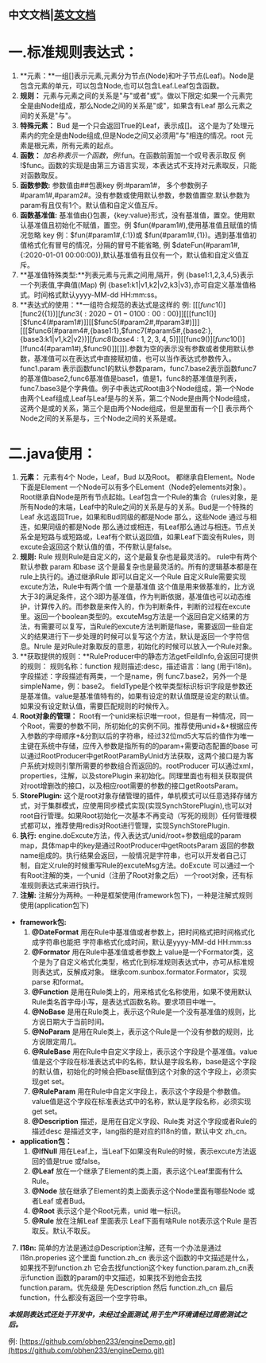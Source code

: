 ## 中文文档|[英文文档](https://github.com/obhen233/purslane-engine/blob/master/English%20Document.md) ##
# 一.标准规则表达式： #
1. **元素：**一组[]表示元素,元素分为节点(Node)和叶子节点(Leaf)。Node是包含元素的单元，可以包含Node,也可以包含Leaf.Leaf包含函数。
2. **规则：** 元素与元素之间的关系是"与"或者"或"。做以下限定:如果一个元素完全是由Node组成，那么Node之间的关系是"或"，如果含有Leaf 那么元素之间的关系是"与"。
3. **特殊元素：** Bud 是一个只会返回True的Leaf，表示成[]。 这个是为了处理元素内的完全是由Node组成,但是Node之间又必须用"与"相连的情况。root 元素是根元素，所有元素的起点。
4. **函数：** $加名称表示一个函数，例:$fun。在函数前面加一个叹号表示取反 例 !$func。函数的实现是由第三方语言实现，本表达式不支持对元素取反，只能对函数取反。
5. **函数参数:** 参数值由##包裹key 例:#param1#， 多个参数例子#param1#,#param2#。没有参数或使用默认参数，参数值置空.默认参数为param有且仅有1个。默认值和自定义值互斥。
6. **函数基准值:** 基准值由{}包裹，{key:value}形式，没有基准值，置空。使用默认基准值且初始化不赋值，置空。例 $fun(#param1#),使用基准值且赋值的情况忽略 key 例：$fun(#param1#,{:1})或 $fun(#param1#,{1})。遇到基准值初值格式化有冒号的情况，分隔的冒号不能省略, 例 $dateFun(#param1#,{:2020-01-01 00:00:00}),默认基准值有且仅有一个，默认值和自定义值互斥。
7. **基准值特殊类型:**列表元素与元素之间用,隔开，例 {base1:1,2,3,4,5}表示一个列表值,字典值(Map) 例 {base1:k1|v1,k2|v2,k3|v3},亦可自定义基准值格式。时间格式默认yyyy-MM-dd HH:mm:ss。
8. **表达式的使用：**一组符合规范的表达式是这样的 例: [[[$func1()][$func2({1})][$func3({:2020-01-01 00:00:00})]][[[$func1()][$func4(#param1#)]][[$func5(#param2#,#param3#)]]][[[$func6(#param4#,{base1:1},$func7(#param5#,{base2:},{base3:k1|v1,k2|v2})][$func8({base4:1,2,3,4,5})]][[$func9()][$func10()][!$func4(#param1#),$func9()]][]]].参数为空的表示没有参数或者使用默认参数，基准值可以在表达式中直接赋初值，也可以当作表达式参数传入。func1.param 表示函数func1的默认参数param，func7.base2表示函数func7的基准值base2,func6基准值是base1，值是1，func8的基准值是列表，func7.base3是个字典值。例子中表达式Root由3个Node组成，第一个Node由两个Leaf组成,Leaf与Leaf是与的关系，第二个Node是由两个Node组成，这两个是或的关系，第三个是由两个Node组成，但是里面有一个[] 表示两个Node之间的关系是与，三个Node之间的关系是或。

# 二.java使用： #
1. **元素：** 元素有4个 Node，Leaf，Bud 以及Root。 都继承自Element。Node下面是Element 一个Node可以有多个ELement（Node的elements对象）。Root继承自Node是所有节点起始。Leaf包含一个Rule的集合（rules对象，是所有Node的末端，Leaf中的Rule之间的关系是与的关系。Bud是一个特殊的Leaf 永远返回True，如果和Bud同级的都是Node 那么，这些Node 通过与相连，如果同级的都是Node 那么通过或相连，有Leaf那么通过与相连。节点关系全是短路与或短路或，Leaf有个默认返回值，如果Leaf下面没有Rules，则excute会返回这个默认值的值，不传默认是false。
2. **规则:**  Rule 规则Rule是自定义的，这个是最复杂也是最灵活的。 rule中有两个默认参数 param 和base 这个是最复杂也是最灵活的。所有的逻辑基本都是在rule上执行的。通过继承Rule 即可以自定义一个Rule 自定义Rule需要实现excute方法，Rule中有两个值 一个是基准值 这个值是用来做基准的，比方说大于3的满足条件，这个3即为基准值，作为判断依据，基准值也可以动态维护，计算传入的。而参数是来传入的，作为判断条件，判断的过程在excute里。返回一个boolean类型的。excuteMsg方法是一个返回自定义结果的方法，有需要可以复写，当Rule的excute方法判断是flase，需要返回一些自定义的结果进行下一步处理的时候可以复写这个方法，默认是返回一个字符信息。Nrule 是对Rule对象取反的意思，初始化的时候可以放入一个Rule对象。
3. **获取提供的规则：**RuleProducer中的静态方法getFeildInfo,会返回可提供的规则：
规则名称：function 规则描述:desc，描述语言：lang (用于i18n)。 字段描述：字段描述有两类，一个是name，例 func7.base2，另外一个是simpleName，例：base2。 fieldType是个枚举类型标识标识字段是参数还是基准值。value是基准值特有的，如果有设定的默认值既是设定的默认值。如果没有设定默认值，需要匹配规则的时候传入。
4. **Root对象的管理：**  Root有一个unid来标识唯一root，但是有一种情况，同一个Root，需要的参数不同，所初始化的实例不同。推荐使用unid+&+根据应传入参数的字母顺序+&分割以后的字符串，经过32位md5大写后的值作为唯一主键在系统中存储，应传入参数是指所有的的param+需要动态配置的base 可以通过RootProducer中getRootParamByUnid方法获取，这两个接口是为客户系统对规则引擎所需要的参数组合而返回的。rootProducer 可以通过xml，properties，注解，以及storePlugin 来初始化。同理里面也有相关获取提供对root增删改的接口，以及相应root需要的参数的接口getRootsParam。
5. **StorePlugin:** 这个是root对象存储管理的插件，单机模式可以任意选择存储方式，对于集群模式，应使用同步模式实现(实现SynchStorePlugin),也可以对root自行管理。如果Root初始化一次基本不再变动（写死的规则）任何管理模式都可以，推荐使用redis对Root进行管理，实现SynchStorePlugin.
6. **执行:** engine.doExcute方法，传入表达式/unid/root+参数组成的param map，具体map中的key是通过RootProducer中getRootsParam 返回的参数name组成的。执行结果会返回，一般情况是字符串，也可以开发者自己订制，自定义rule的时候重写Rule的excuteMsg方法。doExcute 可以通过一个有Root注解的类，一个unid（注册了Root对象之后） 一个root对象，还有标准规则表达式来进行执行。
7. **注解:** 注解分为两种。一种是框架使用(framework包下)，一种是注解式规则使用(application包下) 
 - **framework包:**
     1. **@DateFormat** 用在Rule中基准值或者参数上，把时间格式把时间格式化成字符串也能把 字符串格式化成时间，默认是yyyy-MM-dd HH:mm:ss
     2. **@Formator** 用在Rule中基准值或者参数上 value是一个Formator类，这个是为了自定义格式化类型，格式化到标准规则表达式中，亦可从标准规则表达式，反解成对象。 继承com.sunbox.formator.Formator，实现 parse 和format。 
     3. **@Function** 是用在Rule类上的，用来格式化名称使用，如果不使用默认Rule类名首字母小写，是表达式函数名称。要求项目中唯一。
     4. **@NoBase** 是用在Rule类上，表示这个Rule是一个没有基准值的规则，比方说日期大于当前时间。
     5. **@NoParam** 是用在Rule类上，表示这个Rule是一个没有参数的规则，比方说限定周几。
     6. **@RuleBase** 用在Rule中自定义字段上，表示这个字段是个基准值。value值是这个字段在标准表达式中的名称，默认是字段名称，base是这个字段的默认值，初始化的时候会把base赋值到这个对象的这个字段上，必须实现get set。
     7. **@RuleParam** 用在Rule中自定义字段上，表示这个字段是个参数值。value值是这个字段在标准表达式中的名称，默认是字段名称，必须实现get set。
     8. **@Description** 描述，是用在自定义字段、Rule类 对这个字段或者Rule的描述desc 是描述文字，lang指的是对应的I18n的值，默认中文 zh_cn。
 - **application包：**
     1. **@IfNull** 用在Leaf上，当Leaf下如果没有Rule的时候，表示excute方法返回的值是true 或false。
     2. **@Leaf** 放在一个继承了Element的类上面，表示这个Leaf里面有什么Rule。
     3. **@Node** 放在继承了Element的类上面表示这个Node里面有哪些Node 或者Leaf 或者Bud。
     4. **@Root** 表示这个是个Root元素，unid 唯一标识。
     5. **@Rule** 放在注解Leaf 里面表示 Leaf下面有啥Rule not表示这个Rule 是否取反。默认不取反。  
7. **I18n:** 简单的方法是通过@Description注解，还有一个办法是通过I18n.properies
这个里面 function.zh_cn 表示这个函数的中文描述是什么，如果找不到function.zh 它会去找function这个key function.param.zh_cn表示function 函数的param的中文描述，如果找不到他会去找function.param。优先级是 先Description 然后 function.zh_cn 最后 function，什么都没有返回一个空字符串。 

***本规则表达式还处于开发中，未经过全面测试,用于生产环境请经过周密测试之后。***

例: [https://github.com/obhen233/engineDemo.git](https://github.com/obhen233/engineDemo.git)
